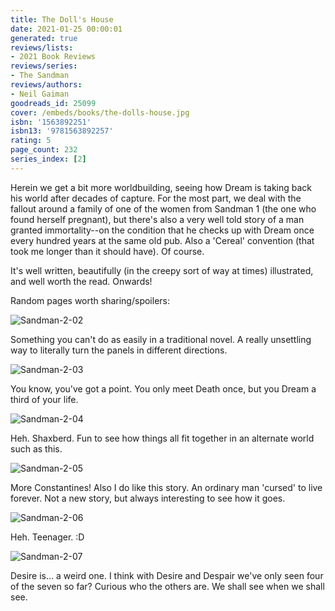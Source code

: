 ```yaml
---
title: The Doll's House
date: 2021-01-25 00:00:01
generated: true
reviews/lists:
- 2021 Book Reviews
reviews/series:
- The Sandman
reviews/authors:
- Neil Gaiman
goodreads_id: 25099
cover: /embeds/books/the-dolls-house.jpg
isbn: '1563892251'
isbn13: '9781563892257'
rating: 5
page_count: 232
series_index: [2]
---
```

Herein we get a bit more worldbuilding, seeing how Dream is taking back his world after decades of capture. For the most part, we deal with the fallout around a family of one of the women from Sandman 1 (the one who found herself pregnant), but there's also a very well told story of a man granted immortality--on the condition that he checks up with Dream once every hundred years at the same old pub. Also a 'Cereal' convention (that took me longer than it should have). Of course.  

It's well written, beautifully (in the creepy sort of way at times) illustrated, and well worth the read. Onwards!  

<!--more-->

Random pages worth sharing/spoilers:  

![Sandman-2-02](/embeds/books/attachments/sandman-2-02.jpg)  

Something you can't do as easily in a traditional novel. A really unsettling way to literally turn the panels in different directions.  

![Sandman-2-03](/embeds/books/attachments/sandman-2-03.jpg)  

You know, you've got a point. You only meet Death once, but you Dream a third of your life.  

![Sandman-2-04](/embeds/books/attachments/sandman-2-04.jpg)  

Heh. Shaxberd. Fun to see how things all fit together in an alternate world such as this.  

![Sandman-2-05](/embeds/books/attachments/sandman-2-05.jpg)  

More Constantines! Also I do like this story. An ordinary man 'cursed' to live forever. Not a new story, but always interesting to see how it goes.  

![Sandman-2-06](/embeds/books/attachments/sandman-2-06.jpg)  

Heh. Teenager. :D  

![Sandman-2-07](/embeds/books/attachments/sandman-2-07.jpg)  

Desire is... a weird one. I think with Desire and Despair we've only seen four of the seven so far? Curious who the others are. We shall see when we shall see.